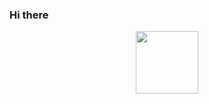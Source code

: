 ### Hi there
<div id="header" align="center">
  <img src="https://media.giphy.com/media/M9gbBd9nbDrOTu1Mqx/giphy.gif" width="100"/>
</div>
  <img src="https://komarev.com/ghpvc/?username=silentsupt&style=flat-square&color=blue" alt=""/>

